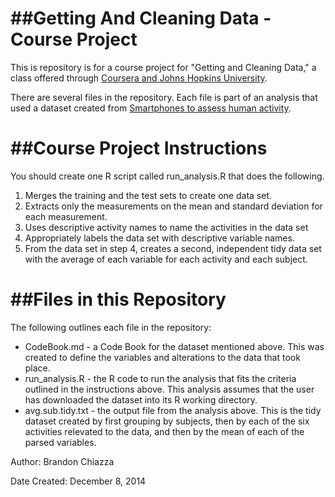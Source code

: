 ##Getting And Cleaning Data - Course Project
=========================
<p>This is repository is for a course project for "Getting and Cleaning Data," a class offered through <a href="https://www.coursera.org/#jhu">Coursera and Johns Hopkins University</a>. </p>
<p>There are several files in the repository. Each file is part of an analysis that used a dataset created from <a href="http://archive.ics.uci.edu/ml/datasets/Human+Activity+Recognition+Using+Smartphones">  Smartphones to assess human activity</a>. </p>

##Course Project Instructions
=========================
<p>You should create one R script called run_analysis.R that does the following.</p>
<ol>
<li>Merges the training and the test sets to create one data set.</li>
<li>Extracts only the measurements on the mean and standard deviation for each measurement. </li>
<li>Uses descriptive activity names to name the activities in the data set</li>
<li>Appropriately labels the data set with descriptive variable names. </li>
<li>From the data set in step 4, creates a second, independent tidy data set with the average of each variable for each activity and each subject.</li>
</ol>

##Files in this Repository
=========================

<p>The following outlines each file in the repository: </p>

<ul>
<li> CodeBook.md - a Code Book for the dataset mentioned above. This was created to define the variables and alterations to the data that took place. </li>
<li> run_analysis.R - the R code to run the analysis that fits the criteria outlined in the instructions above. This analysis assumes that the user has downloaded the dataset into its R working directory. </li>
<li> avg.sub.tidy.txt - the output file from the analysis above. This is the tidy dataset created by first grouping by subjects, then by each of the six activities relevated to the data, and then by the mean of each of the parsed variables. </li>
</ul>


<p>Author: Brandon Chiazza</p>
<p>Date Created: December 8, 2014</p>

